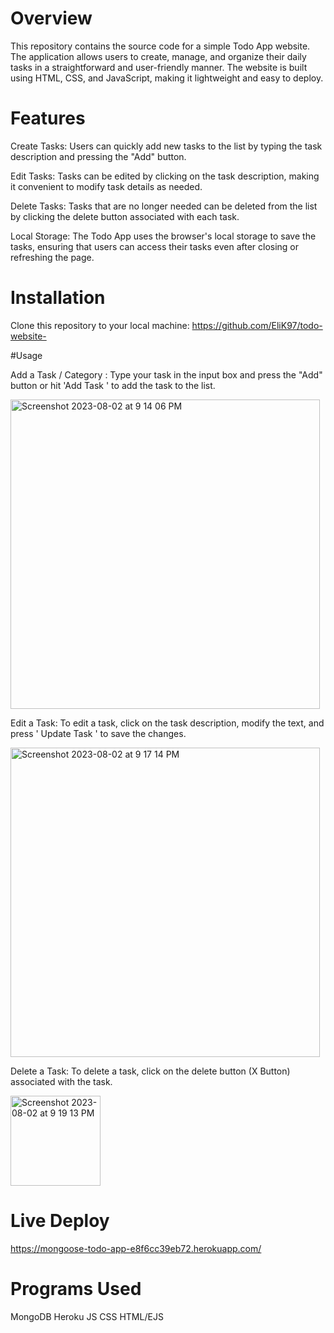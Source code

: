  # Overview
This repository contains the source code for a simple Todo App website. The application allows users to create, manage, and organize their daily tasks in a straightforward and user-friendly manner. The website is built using HTML, CSS, and JavaScript, making it lightweight and easy to deploy.

# Features
Create Tasks: Users can quickly add new tasks to the list by typing the task description and pressing the "Add" button.

Edit Tasks: Tasks can be edited by clicking on the task description, making it convenient to modify task details as needed.

Delete Tasks: Tasks that are no longer needed can be deleted from the list by clicking the delete button associated with each task.

Local Storage: The Todo App uses the browser's local storage to save the tasks, ensuring that users can access their tasks even after closing or refreshing the page.

# Installation
Clone this repository to your local machine: https://github.com/EliK97/todo-website-

#Usage 

Add a Task / Category : Type your task in the input box and press the "Add" button or hit 'Add Task ' to add the task to the list.

<img width="495" alt="Screenshot 2023-08-02 at 9 14 06 PM" src="https://github.com/EliK97/todo-website-/assets/136523113/480ab73d-35a1-4112-b047-255057dc9ef7">

Edit a Task: To edit a task, click on the task description, modify the text, and press ' Update Task ' to save the changes.

<img width="495" alt="Screenshot 2023-08-02 at 9 17 14 PM" src="https://github.com/EliK97/todo-website-/assets/136523113/c701c0bb-24e1-4339-a699-5d52dd4886f9">

Delete a Task: To delete a task, click on the delete button (X Button) associated with the task.

<img width="144" alt="Screenshot 2023-08-02 at 9 19 13 PM" src="https://github.com/EliK97/todo-website-/assets/136523113/e140edfa-751d-4301-a9d2-179c0cbc4ca7">

# Live Deploy 

https://mongoose-todo-app-e8f6cc39eb72.herokuapp.com/

# Programs Used 

MongoDB
Heroku
JS
CSS
HTML/EJS
